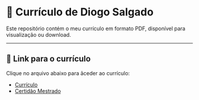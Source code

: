 # 📄 Currículo de Diogo Salgado 

Este repositório contém o meu currículo em formato PDF, disponível para visualização ou download.   

---

## 🚀 Link para o currículo

Clique no arquivo abaixo para ãceder ao currículo:

- [Currículo](./Resume_DiogoSalgado.pdf)
- [Certidão Mestrado](./Master's_degree_certificate.PDF)
